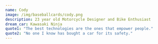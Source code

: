 ```yaml
---
name: Cody
image: /img/baseballcards/cody.png
description: 23 year old Motorcycle Designer and Bike Enthusiast
dream_car: Kawasaki Ninja
quote1: "The best technologies are the ones that empower people."
quote2: "No one I know has bought a car for its safety."
---
```


